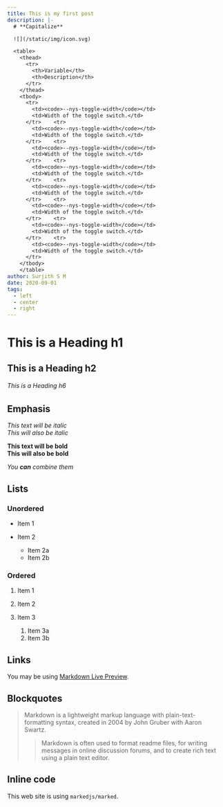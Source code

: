 ```yaml
---
title: This is my first post
description: |-
  # **Capitalize** 

  ![](/static/img/icon.svg)

  <table>
    <thead>
      <tr>
        <th>Variable</th>
        <th>Description</th>
      </tr>
    </thead>
    <tbody>
      <tr>
        <td><code>--nys-toggle-width</code></td>
        <td>Width of the toggle switch.</td>
      </tr>    <tr>
        <td><code>--nys-toggle-width</code></td>
        <td>Width of the toggle switch.</td>
      </tr>    <tr>
        <td><code>--nys-toggle-width</code></td>
        <td>Width of the toggle switch.</td>
      </tr>    <tr>
        <td><code>--nys-toggle-width</code></td>
        <td>Width of the toggle switch.</td>
      </tr>    <tr>
        <td><code>--nys-toggle-width</code></td>
        <td>Width of the toggle switch.</td>
      </tr>    <tr>
        <td><code>--nys-toggle-width</code></td>
        <td>Width of the toggle switch.</td>
      </tr>    <tr>
        <td><code>--nys-toggle-width</code></td>
        <td>Width of the toggle switch.</td>
      </tr>    <tr>
        <td><code>--nys-toggle-width</code></td>
        <td>Width of the toggle switch.</td>
      </tr>
    </tbody>
    </table>
author: Surjith S M
date: 2020-09-01
tags:
  - left
  - center
  - right
---
```

# This is a Heading h1

## This is a Heading h2

###### This is a Heading h6

## Emphasis

*This text will be italic*\
*This will also be italic*

**This text will be bold**\
**This will also be bold**

*You **can** combine them*

## Lists

### Unordered

* Item 1
* Item 2

  * Item 2a
  * Item 2b

### Ordered

1. Item 1
2. Item 2
3. Item 3

   1. Item 3a
   2. Item 3b

## Links

You may be using [Markdown Live Preview](https://markdownlivepreview.com/).

## Blockquotes

> Markdown is a lightweight markup language with plain-text-formatting syntax, created in 2004 by John Gruber with Aaron Swartz.
>
> > Markdown is often used to format readme files, for writing messages in online discussion forums, and to create rich text using a plain text editor.

## Inline code

This web site is using `markedjs/marked`.
